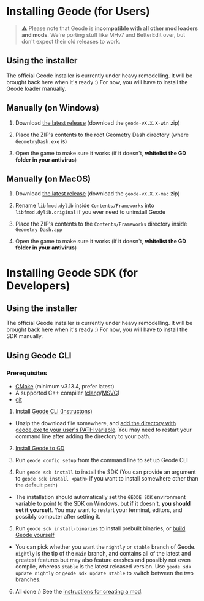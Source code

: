 # Installing Geode (for Users)

> :warning: Please note that Geode is **incompatible with all other mod loaders and mods**. We're porting stuff like MHv7 and BetterEdit over, but don't expect their old releases to work.

## Using the installer

The official Geode installer is currently under heavy remodelling. It will be brought back here when it's ready :) For now, you will have to install the Geode loader manually.

## Manually (on Windows)

1. Download [the latest release](https://github.com/geode-sdk/geode/releases/latest) (download the `geode-vX.X.X-win` zip)

2. Place the ZIP's contents to the root Geometry Dash directory (where `GeometryDash.exe` is)

3. Open the game to make sure it works (if it doesn't, **whitelist the GD folder in your antivirus**)

## Manually (on MacOS)

1. Download [the latest release](https://github.com/geode-sdk/geode/releases/latest) (download the `geode-vX.X.X-mac` zip)

2. Rename `libfmod.dylib` inside `Contents/Frameworks` into `libfmod.dylib.original` if you ever need to uninstall Geode

3. Place the ZIP's contents to the `Contents/Frameworks` directory inside `Geometry Dash.app`

4. Open the game to make sure it works (if it doesn't, **whitelist the GD folder in your antivirus**)



# Installing Geode SDK (for Developers)

## Using the installer

The official Geode installer is currently under heavy remodelling. It will be brought back here when it's ready :) For now, you will have to install the SDK manually.

## Using Geode CLI

### Prerequisites

 * [CMake](https://cmake.org/download/) (minimum v3.13.4, prefer latest)
 * A supported C++ compiler ([clang](https://releases.llvm.org/)/[MSVC](https://visualstudio.microsoft.com/downloads/))
 * [git](https://git-scm.com/downloads)

1. Install [Geode CLI](https://github.com/geode-sdk/cli/releases/latest) [(Instructons)](/docs/info/installcli.md)

  * Unzip the download file somewhere, and [add the directory with geode.exe to your user's PATH variable](https://helpdeskgeek.com/windows-10/add-windows-path-environment-variable/). You may need to restart your command line after adding the directory to your path.

2. [Install Geode to GD](#installing-geode-for-users)

3. Run `geode config setup` from the command line to set up Geode CLI

4. Run `geode sdk install` to install the SDK (You can provide an argument to `geode sdk install <path>` if you want to install somewhere other than the default path)

  * The installation should automatically set the `GEODE_SDK` environment variable to point to the SDK on Windows, but if it doesn't, **you should set it yourself**. You may want to restart your terminal, editors, and possibly computer after setting it.

5. Run `geode sdk install-binaries` to install prebuilt binaries, or [build Geode yourself](/docs/source/building.md)

  * You can pick whether you want the `nightly` or `stable` branch of Geode. `nightly` is the tip of the `main` branch, and contains all of the latest and greatest features but may also feature crashes and possibly not even compile, whereas `stable` is the latest released version. Use `geode sdk update nightly` or `geode sdk update stable` to switch between the two branches.

6. All done :) See the [instructions for creating a mod](/docs/info/creating.md).


